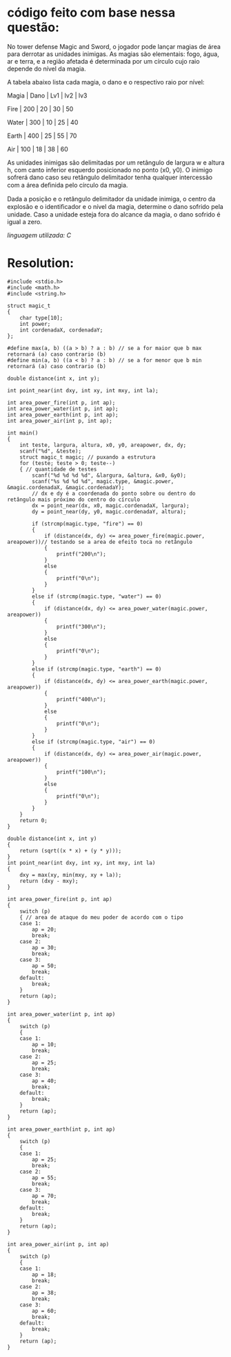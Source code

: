 código feito com base nessa questão:
=====

No tower defense Magic and Sword, o jogador pode lançar magias de área para derrotar as unidades inimigas. As magias são elementais: fogo, água, ar e terra, e a região afetada é determinada por um círculo cujo raio depende do nível da magia.

A tabela abaixo lista cada magia, o dano e o respectivo raio por nível:

Magia | Dano | Lv1 | lv2 | lv3

Fire | 200 | 20 | 30 | 50

Water | 300 | 10 | 25 | 40

Earth | 400 | 25 | 55 | 70

Air | 100 | 18 | 38 | 60

As unidades inimigas são delimitadas por um retângulo de largura w e altura h, com canto inferior esquerdo posicionado no ponto (x0, y0). O inimigo sofrerá dano caso seu retângulo delimitador tenha qualquer intercessão com a área deﬁnida pelo círculo da magia.

Dada a posição e o retângulo delimitador da unidade inimiga, o centro da explosão e o identiﬁcador e o nível da magia, determine o dano sofrido pela unidade. Caso a unidade esteja fora do alcance da magia, o dano sofrido é igual a zero.

*linguagem utilizada: C*

Resolution:
=====
    #include <stdio.h>
    #include <math.h>
    #include <string.h>

    struct magic_t
    {
        char type[10];
        int power;
        int cordenadaX, cordenadaY;
    };

    #define max(a, b) ((a > b) ? a : b) // se a for maior que b max retornará (a) caso contrario (b)
    #define min(a, b) ((a < b) ? a : b) // se a for menor que b min retornará (a) caso contrario (b)

    double distance(int x, int y);

    int point_near(int dxy, int xy, int mxy, int la);

    int area_power_fire(int p, int ap);
    int area_power_water(int p, int ap);
    int area_power_earth(int p, int ap);
    int area_power_air(int p, int ap);

    int main()
    {
        int teste, largura, altura, x0, y0, areapower, dx, dy;
        scanf("%d", &teste);
        struct magic_t magic; // puxando a estrutura
        for (teste; teste > 0; teste--)
        { // quantidade de testes
            scanf("%d %d %d %d", &largura, &altura, &x0, &y0);
            scanf("%s %d %d %d", magic.type, &magic.power, &magic.cordenadaX, &magic.cordenadaY);
            // dx e dy é a coordenada do ponto sobre ou dentro do retângulo mais próximo do centro do círculo
            dx = point_near(dx, x0, magic.cordenadaX, largura);
            dy = point_near(dy, y0, magic.cordenadaY, altura);

            if (strcmp(magic.type, "fire") == 0)
            {
                if (distance(dx, dy) <= area_power_fire(magic.power, areapower))// testando se a area de efeito toca no retângulo
                { 
                    printf("200\n");
                }
                else
                {
                    printf("0\n");
                }
            }
            else if (strcmp(magic.type, "water") == 0)
            {
                if (distance(dx, dy) <= area_power_water(magic.power, areapower))
                {
                    printf("300\n");
                }
                else
                {
                    printf("0\n");
                }
            }
            else if (strcmp(magic.type, "earth") == 0)
            {
                if (distance(dx, dy) <= area_power_earth(magic.power, areapower))
                {
                    printf("400\n");
                }
                else
                {
                    printf("0\n");
                }
            }
            else if (strcmp(magic.type, "air") == 0)
            {
                if (distance(dx, dy) <= area_power_air(magic.power, areapower))
                {
                    printf("100\n");
                }
                else
                {
                    printf("0\n");
                }
            }
        }
        return 0;
    }

    double distance(int x, int y)
    {
        return (sqrt((x * x) + (y * y)));
    }
    int point_near(int dxy, int xy, int mxy, int la)
    {
        dxy = max(xy, min(mxy, xy + la));
        return (dxy - mxy);
    }

    int area_power_fire(int p, int ap)
    {
        switch (p)
        { // area de ataque do meu poder de acordo com o tipo
        case 1:
            ap = 20;
            break;
        case 2:
            ap = 30;
            break;
        case 3:
            ap = 50;
            break;
        default:
            break;
        }
        return (ap);
    }

    int area_power_water(int p, int ap)
    {
        switch (p)
        {
        case 1:
            ap = 10;
            break;
        case 2:
            ap = 25;
            break;
        case 3:
            ap = 40;
            break;
        default:
            break;
        }
        return (ap);
    }

    int area_power_earth(int p, int ap)
    {
        switch (p)
        {
        case 1:
            ap = 25;
            break;
        case 2:
            ap = 55;
            break;
        case 3:
            ap = 70;
            break;
        default:
            break;
        }
        return (ap);
    }

    int area_power_air(int p, int ap)
    {
        switch (p)
        {
        case 1:
            ap = 18;
            break;
        case 2:
            ap = 38;
            break;
        case 3:
            ap = 60;
            break;
        default:
            break;
        }
        return (ap);
    }